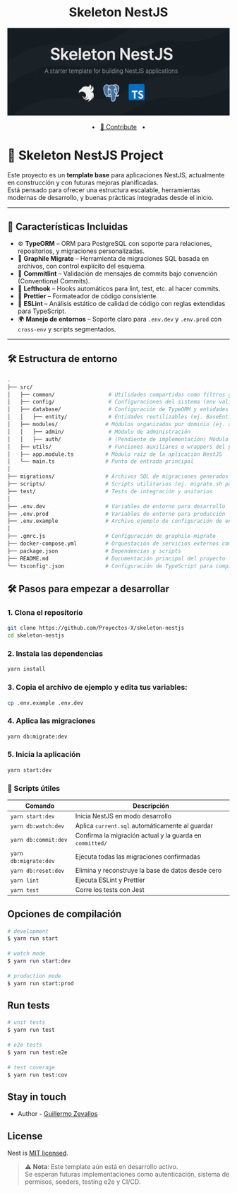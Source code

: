 <h1 align="center">
  Skeleton NestJS
</h1>


<div align="center">
<img src="./assets/cover.png" />
</a>

<p></p>

<span>&nbsp;&nbsp;•&nbsp;&nbsp;</span>
<a href="#-getting-started">🤝 Contribute</a>
<span>&nbsp;&nbsp;•&nbsp;&nbsp;</span>

</div>

# 🧱 Skeleton NestJS Project

Este proyecto es un **template base** para aplicaciones NestJS, actualmente en construcción y con futuras mejoras planificadas.  
Está pensado para ofrecer una estructura escalable, herramientas modernas de desarrollo, y buenas prácticas integradas desde el inicio.

---
## 🚀 Características Incluidas

- ⚙️ **TypeORM** – ORM para PostgreSQL con soporte para relaciones, repositorios, y migraciones personalizadas.
- 🧬 **Graphile Migrate** – Herramienta de migraciones SQL basada en archivos, con control explícito del esquema.
- 🧾 **Commitlint** – Validación de mensajes de commits bajo convención (Conventional Commits).
- 🎯 **Lefthook** – Hooks automáticos para lint, test, etc. al hacer commits.
- 🎨 **Prettier** – Formateador de código consistente.
- 🧹 **ESLint** – Análisis estático de calidad de código con reglas extendidas para TypeScript.
- 🌍 **Manejo de entornos** – Soporte claro para `.env.dev` y `.env.prod` con `cross-env` y scripts segmentados.

---
## 🛠️ Estructura de entorno

```bash
.
├── src/
│   ├── common/                 # Utilidades compartidas como filtros globales o helpers
│   ├── config/                 # Configuraciones del sistema (env validation, swagger, etc.)
│   ├── database/               # Configuración de TypeORM y entidades base
│   │   ├── entity/             # Entidades reutilizables (ej. BaseEntity con timestamps)
│   ├── modules/               # Módulos organizados por dominio (ej. admin, auth)
│   │   ├── admin/              # Módulo de administración
│   │   ├── auth/               # (Pendiente de implementación) Módulo de autenticación
│   ├── utils/                  # Funciones auxiliares o wrappers del proyecto
│   ├── app.module.ts          # Módulo raíz de la aplicación NestJS
│   └── main.ts                # Punto de entrada principal
│
├── migrations/                # Archivos SQL de migraciones generados por graphile-migrate
├── scripts/                   # Scripts utilitarios (ej. migrate.sh para cargar env y ejecutar)
├── test/                      # Tests de integración y unitarios
│
├── .env.dev                   # Variables de entorno para desarrollo
├── .env.prod                  # Variables de entorno para producción
├── .env.example               # Archivo ejemplo de configuración de entorno
│
├── .gmrc.js                   # Configuración de graphile-migrate
├── docker-compose.yml         # Orquestación de servicios externos como PostgreSQL
├── package.json               # Dependencias y scripts
├── README.md                  # Documentación principal del proyecto
└── tsconfig*.json             # Configuración de TypeScript para compilación y paths

```

## 🛠️ Pasos para empezar a desarrollar
### 1. Clona el repositorio
```bash
git clone https://github.com/Proyectos-X/skeleton-nestjs
cd skeleton-nestjs
```

### 2. Instala las dependencias
```bash
yarn install
```

### 3. Copia el archivo de ejemplo y edita tus variables:
```bash
cp .env.example .env.dev
```

### 4. Aplica las migraciones
```bash
yarn db:migrate:dev
```

### 5. Inicia la aplicación
```bash
yarn start:dev
```

### 🧪 Scripts útiles

| Comando              | Descripción                                                      |
|----------------------|------------------------------------------------------------------|
| `yarn start:dev`     | Inicia NestJS en modo desarrollo                                 |
| `yarn db:watch:dev`  | Aplica `current.sql` automáticamente al guardar                  |
| `yarn db:commit:dev` | Confirma la migración actual y la guarda en `committed/`         |
| `yarn db:migrate:dev`| Ejecuta todas las migraciones confirmadas                        |
| `yarn db:reset:dev`  | Elimina y reconstruye la base de datos desde cero                |
| `yarn lint`          | Ejecuta ESLint y Prettier                                        |
| `yarn test`          | Corre los tests con Jest                                         |


## Opciones de compilación

```bash
# development
$ yarn run start

# watch mode
$ yarn run start:dev

# production mode
$ yarn run start:prod
```

## Run tests

```bash
# unit tests
$ yarn run test

# e2e tests
$ yarn run test:e2e

# test coverage
$ yarn run test:cov
```


## Stay in touch

- Author - [Guillermo Zevallos](https://github.com/ZevaGuillo)

## License

Nest is [MIT licensed](https://github.com/nestjs/nest/blob/master/LICENSE).

> ⚠️ **Nota**: Este template aún está en desarrollo activo.  
> Se esperan futuras implementaciones como autenticación, sistema de permisos, seeders, testing e2e y CI/CD.
